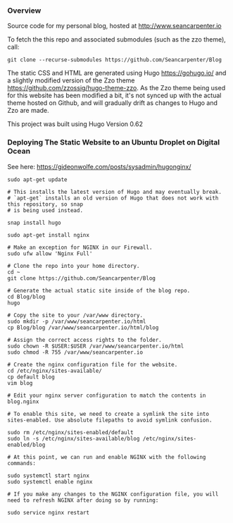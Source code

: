 ### Overview

Source code for my personal blog, hosted at http://www.seancarpenter.io

To fetch the this repo and associated submodules (such as the zzo theme), call:

    git clone --recurse-submodules https://github.com/Seancarpenter/Blog

The static CSS and HTML are generated using Hugo https://gohugo.io/ and a slightly modified version of the Zzo theme https://github.com/zzossig/hugo-theme-zzo. As the Zzo theme being used for this website has been modified a bit, it's not synced up with the actual theme hosted on Github, and will gradually drift as changes to Hugo and Zzo are made.

This project was built using Hugo Version 0.62

### Deploying The Static Website to an Ubuntu Droplet on Digital Ocean

See here: https://gideonwolfe.com/posts/sysadmin/hugonginx/

    sudo apt-get update

    # This installs the latest version of Hugo and may eventually break.
    # `apt-get` installs an old version of Hugo that does not work with this repository, so snap
    # is being used instead.

    snap install hugo

    sudo apt-get install nginx

    # Make an exception for NGINX in our Firewall.
    sudo ufw allow 'Nginx Full'

    # Clone the repo into your home directory.
    cd ~
    git clone https://github.com/Seancarpenter/Blog

    # Generate the actual static site inside of the blog repo.
    cd Blog/blog
    hugo

    # Copy the site to your /var/www directory.
    sudo mkdir -p /var/www/seancarpenter.io/html
    cp Blog/blog /var/www/seancarpenter.io/html/blog

    # Assign the correct access rights to the folder.
    sudo chown -R $USER:$USER /var/www/seancarpenter.io/html
    sudo chmod -R 755 /var/www/seancarpenter.io

    # Create the nginx configuration file for the website.
    cd /etc/nginx/sites-available/
    cp default blog
    vim blog

    # Edit your nginx server configuration to match the contents in blog.nginx

    # To enable this site, we need to create a symlink the site into sites-enabled. Use absolute filepaths to avoid symlink confusion.

    sudo rm /etc/nginx/sites-enabled/default
    sudo ln -s /etc/nginx/sites-available/blog /etc/nginx/sites-enabled/blog

    # At this point, we can run and enable NGINX with the following commands:

    sudo systemctl start nginx
    sudo systemctl enable nginx

    # If you make any changes to the NGINX configuration file, you will need to refresh NGINX after doing so by running:

    sudo service nginx restart
